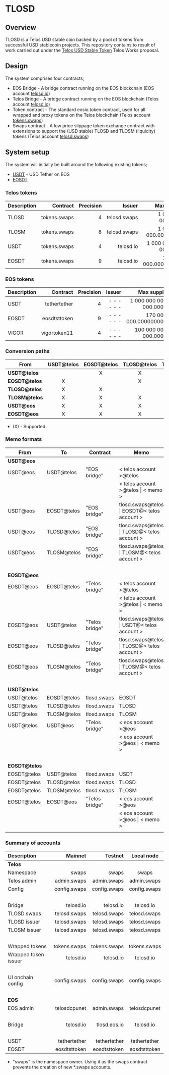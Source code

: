 # TLOSD

## Overview

TLOSD is a Telos USD stable coin backed by a pool of tokens from successful USD stablecoin projects. This repository contains to result of work carried out under the [Telos USD Stable Token](https://chainspector.io/governance/telos-works/5a2g1zy5r3vq) Telos Works proposal.

## Design

The system comprises four contracts;
* EOS Bridge - A bridge contract running on the EOS blockchain (EOS account [telosd.io](https://bloks.io/account/telosd.io))
* Telos Bridge - A bridge contract running on the EOS blockchain (Telos account [telosd.io](https://telos.bloks.io/account/telosd.io))
* Token contract - The standard eosio.token contract, used for all wrapped and proxy tokens on the Telos blockchain (Telos account [tokens.swaps](https://telos.bloks.io/account/tokens.swaps))
* Swaps contract - A low price slippage token exchange contract with extensions to support the (USD stable) TLOSD and TLOSM (liquidity) tokens (Telos account [telosd.swaps](https://telos.bloks.io/account/telos.swaps))

## System setup

The system will initially be built around the following existing tokens;
* [USDT](https://bloks.io/tokens/USDT-eos-tethertether) - USD Tether on EOS
* [EOSDT](https://bloks.io/tokens/EOSDT-eos-eosdtsttoken)

### Telos tokens

| Description | Contract     | Precision | Issuer       | Max supply                  |
|:----------- | ------------:| ---------:| ------------:| ---------------------------:|
| TLOSD       | tokens.swaps | 4         | telosd.swaps |     1 000 000 000.0000      |
| TLOSM       | tokens.swaps | 8         | telosd.swaps |     1 000 000 000.00000000  |
| USDT        | tokens.swaps | 4         |    telosd.io | 1 000 000 000 000.0000      |
| EOSDT       | tokens.swaps | 9         |    telosd.io |       170 000 000.000000000 |

### EOS tokens

| Description | Contract     | Precision | Issuer       | Max supply                  |
|:----------- | ------------:| ---------:| ------------:| ---------------------------:|
| USDT        | tethertether | 4         | - - - - - -  | 1 000 000 000 000.0000      |
| EOSDT       | eosdtsttoken | 9         | - - - - - -  |       170 000 000.000000000 |
| VIGOR       | vigortoken11 | 4         | - - - - - -  |   100 000 000 000.0000      |

### Conversion paths

| From            | USDT@telos | EOSDT@telos | TLOSD@telos | TLOSM@telos | USDT@eos  | EOSDT@eos |
| --------------- |:----------:|:-----------:|:-----------:|:-----------:|:---------:|:---------:|
| **USDT@telos**  |            | X           | X           | X           | X         |  X        |
| **EOSDT@telos** | X          |             | X           | X           | X         |  X        |
| **TLOSD@telos** | X          | X           |             | X           |           |           |
| **TLOSM@telos** | X          | X           | X           |             |           |           |
| **USDT@eos**    | X          | X           | X           | X           |           |           |
| **EOSDT@eos**   | X          | X           | X           | X           |           |           |

* (X) - Supported

### Memo formats

| From            | To          | Contract       | Memo                                             |
| --------------- | ----------- | -------------- | ------------------------------------------------ |
| **USDT@eos**    |             |                |                                                  |
| USDT@eos        | USDT@telos  | "EOS bridge"   | < telos account >@telos                          |
|                 |             |                | < telos account >@telos &#124; < memo >          |
| USDT@eos        | EOSDT@telos | "EOS bridge"   | tlosd.swaps@telos &#124; EOSDT@< telos account > |
| USDT@eos        | TLOSD@telos | "EOS bridge"   | tlosd.swaps@telos &#124; TLOSD@< telos account > |
| USDT@eos        | TLOSM@telos | "EOS bridge"   | tlosd.swaps@telos &#124; TLOSM@< telos account > |
| &nbsp;          |             |                |                                                  |
| **EOSDT@eos**   |             |                |                                                  |
| EOSDT@eos       | EOSDT@telos | "Telos bridge" | < telos account >@telos                          |
|                 |             |                | < telos account >@telos &#124; < memo >          |
| EOSDT@eos       | USDT@telos  | "Telos bridge" | tlosd.swaps@telos &#124; USDT@< telos account >  |
| EOSDT@eos       | TLOSD@telos | "Telos bridge" | tlosd.swaps@telos &#124; TLOSD@< telos account > |
| EOSDT@eos       | TLOSM@telos | "Telos bridge" | tlosd.swaps@telos &#124; TLOSM@< telos account > |
| &nbsp;          |             |                |                                                  |
| **USDT@telos**  |             |                |                                                  |
| USDT@telos      | EOSDT@telos | tlosd.swaps    | EOSDT                                            |
| USDT@telos      | TLOSD@telos | tlosd.swaps    | TLOSD                                            |
| USDT@telos      | TLOSM@telos | tlosd.swaps    | TLOSM                                            |
| USDT@telos      | USDT@eos    | "Telos bridge" | < eos account >@eos                              |
|                 |             |                | < eos account >@eos &#124; < memo >              |
| &nbsp;          |             |                |                                                  |
| **EOSDT@telos** |             |                |                                                  |
| EOSDT@telos     | USDT@telos  | tlosd.swaps    | USDT                                             |
| EOSDT@telos     | TLOSD@telos | tlosd.swaps    | TLOSD                                            |
| EOSDT@telos     | TLOSM@telos | tlosd.swaps    | TLOSM                                            |
| EOSDT@telos     | EOSDT@eos   | "Telos bridge" | < eos account >@eos                              |
|                 |             |                | < eos account >@eos &#124; < memo >              |
|                 |             |                |                                                  |

### Summary of accounts

| Description          | Mainnet      | Testnet       | Local node   |
|:-------------------- | ------------:| -------------:|:------------:|
| **Telos**            |              |               |              |
| Namespace            |        swaps |         swaps |        swaps |
| Telos admin          |  admin.swaps |   admin.swaps |  admin.swaps |
| Config               | config.swaps |  config.swaps | config.swaps |
| &nbsp;               |              |               |              |
| Bridge               |    telosd.io |     telosd.io |    telosd.io |
| TLOSD swaps          | telosd.swaps |  telosd.swaps | telosd.swaps |
| TLOSD issuer         | telosd.swaps |  telosd.swaps | telosd.swaps |
| TLOSM issuer         | telosd.swaps |  telosd.swaps | telosd.swaps |
| &nbsp;               |              |               |              |
| Wrapped tokens       | tokens.swaps |  tokens.swaps | tokens.swaps |
| Wrapped token issuer |    telosd.io |     telosd.io |    telosd.io |
| &nbsp;               |              |               |              |
| UI onchain config    | config.swaps |  config.swaps | config.swaps |
| &nbsp;               |              |               |              |
| **EOS**              |              |               |              |
| EOS admin            | telosdcpunet |   admin.swaps | telosdcpunet |
| &nbsp;               |              |               |              |
| Bridge               |    telosd.io |  tlosd.eos.io |    telosd.io |
| &nbsp;               |              |               |              |
| USDT                 | tethertether |  tethertether | tethertether |
| EOSDT                | eosdtsttoken |  eosdtsttoken | eosdtsttoken |

* "swaps" is the namespace owner. Using it as the swaps contract prevents the creation of new *.swaps accounts.

